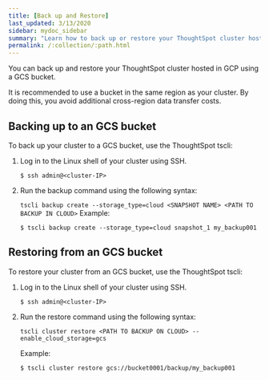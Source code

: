 ```yaml
---
title: [Back up and Restore]
last_updated: 3/13/2020
sidebar: mydoc_sidebar
summary: "Learn how to back up or restore your ThoughtSpot cluster hosted in GCP."
permalink: /:collection/:path.html
---
```

You can back up and restore your ThoughtSpot cluster hosted in GCP using a GCS bucket.

It is recommended to use a bucket in the same region as your cluster. By doing this, you avoid additional cross-region data transfer costs.

## Backing up to an GCS bucket

To back up your cluster to a GCS bucket, use the ThoughtSpot tscli:

1. Log in to the Linux shell of your cluster using SSH.
    ```
    $ ssh admin@<cluster-IP>
    ```
2. Run the backup command using the following syntax:  

    `tscli backup create --storage_type=cloud <SNAPSHOT NAME> <PATH TO BACKUP IN CLOUD>`
    Example:
    ```
    $ tscli backup create --storage_type=cloud snapshot_1 my_backup001
    ```

## Restoring from an GCS bucket

To restore your cluster from an GCS bucket, use the ThoughtSpot tscli:

1. Log in to the Linux shell of your cluster using SSH.
    ```
    $ ssh admin@<cluster-IP>
    ```
2. Run the restore command using the following syntax:  

    `tscli cluster restore <PATH TO BACKUP ON CLOUD> --enable_cloud_storage=gcs`

    Example:
    ```
    $ tscli cluster restore gcs://bucket0001/backup/my_backup001
    ```
